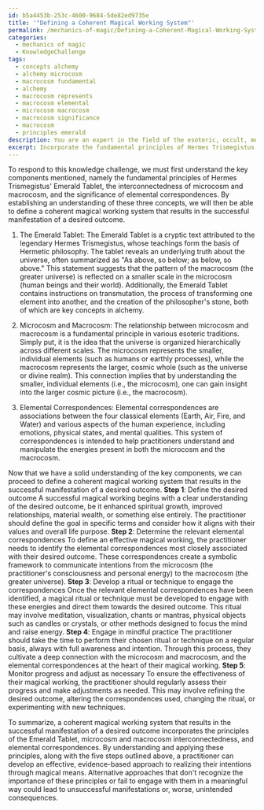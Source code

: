 ```yaml
---
id: b5a4453b-253c-4600-9684-5de82ed9735e
title: '"Defining a Coherent Magical Working System"'
permalink: /mechanics-of-magic/Defining-a-Coherent-Magical-Working-System/
categories:
  - mechanics of magic
  - KnowledgeChallenge
tags:
  - concepts alchemy
  - alchemy microcosm
  - macrocosm fundamental
  - alchemy
  - macrocosm represents
  - macrocosm elemental
  - microcosm macrocosm
  - macrocosm significance
  - macrocosm
  - principles emerald
description: You are an expert in the field of the esoteric, occult, mechanics of magic and Education. You are a writer of tests, challenges, books and deep knowledge on mechanics of magic for initiates and students to gain deep insights and understanding from. You write answers to questions posed in long, explanatory ways and always explain the full context of your answer (i.e., related concepts, formulas, examples, or history), as well as the step-by-step thinking process you take to answer the challenges. Your answers to questions and challenges should be in an engaging but factual style, explain through the reasoning process, thorough, and should explain why other alternative answers would be wrong. Summarize the key themes, ideas, and conclusions at the end.
excerpt: Incorporate the fundamental principles of Hermes Trismegistus' Emerald Tablet, the interconnectedness of microcosm and macrocosm, and the significance of elemental correspondences in defining a coherent magical working system that results in the successful manifestation of a desired outcome.
---
```

To respond to this knowledge challenge, we must first understand the key components mentioned, namely the fundamental principles of Hermes Trismegistus' Emerald Tablet, the interconnectedness of microcosm and macrocosm, and the significance of elemental correspondences. By establishing an understanding of these three concepts, we will then be able to define a coherent magical working system that results in the successful manifestation of a desired outcome.

1. The Emerald Tablet: 
The Emerald Tablet is a cryptic text attributed to the legendary Hermes Trismegistus, whose teachings form the basis of Hermetic philosophy. The tablet reveals an underlying truth about the universe, often summarized as "As above, so below; as below, so above." This statement suggests that the pattern of the macrocosm (the greater universe) is reflected on a smaller scale in the microcosm (human beings and their world). Additionally, the Emerald Tablet contains instructions on transmutation, the process of transforming one element into another, and the creation of the philosopher's stone, both of which are key concepts in alchemy.

2. Microcosm and Macrocosm: 
The relationship between microcosm and macrocosm is a fundamental principle in various esoteric traditions. Simply put, it is the idea that the universe is organized hierarchically across different scales. The microcosm represents the smaller, individual elements (such as humans or earthly processes), while the macrocosm represents the larger, cosmic whole (such as the universe or divine realm). This connection implies that by understanding the smaller, individual elements (i.e., the microcosm), one can gain insight into the larger cosmic picture (i.e., the macrocosm).

3. Elemental Correspondences: 
Elemental correspondences are associations between the four classical elements (Earth, Air, Fire, and Water) and various aspects of the human experience, including emotions, physical states, and mental qualities. This system of correspondences is intended to help practitioners understand and manipulate the energies present in both the microcosm and the macrocosm.

Now that we have a solid understanding of the key components, we can proceed to define a coherent magical working system that results in the successful manifestation of a desired outcome.
**Step 1**: Define the desired outcome
A successful magical working begins with a clear understanding of the desired outcome, be it enhanced spiritual growth, improved relationships, material wealth, or something else entirely. The practitioner should define the goal in specific terms and consider how it aligns with their values and overall life purpose.
**Step 2**: Determine the relevant elemental correspondences
To define an effective magical working, the practitioner needs to identify the elemental correspondences most closely associated with their desired outcome. These correspondences create a symbolic framework to communicate intentions from the microcosm (the practitioner's consciousness and personal energy) to the macrocosm (the greater universe).
**Step 3**: Develop a ritual or technique to engage the correspondences
Once the relevant elemental correspondences have been identified, a magical ritual or technique must be developed to engage with these energies and direct them towards the desired outcome. This ritual may involve meditation, visualization, chants or mantras, physical objects such as candles or crystals, or other methods designed to focus the mind and raise energy. 
**Step 4**: Engage in mindful practice
The practitioner should take the time to perform their chosen ritual or technique on a regular basis, always with full awareness and intention. Through this process, they cultivate a deep connection with the microcosm and macrocosm, and the elemental correspondences at the heart of their magical working.
**Step 5**: Monitor progress and adjust as necessary
To ensure the effectiveness of their magical working, the practitioner should regularly assess their progress and make adjustments as needed. This may involve refining the desired outcome, altering the correspondences used, changing the ritual, or experimenting with new techniques.

To summarize, a coherent magical working system that results in the successful manifestation of a desired outcome incorporates the principles of the Emerald Tablet, microcosm and macrocosm interconnectedness, and elemental correspondences. By understanding and applying these principles, along with the five steps outlined above, a practitioner can develop an effective, evidence-based approach to realizing their intentions through magical means. Alternative approaches that don't recognize the importance of these principles or fail to engage with them in a meaningful way could lead to unsuccessful manifestations or, worse, unintended consequences.
